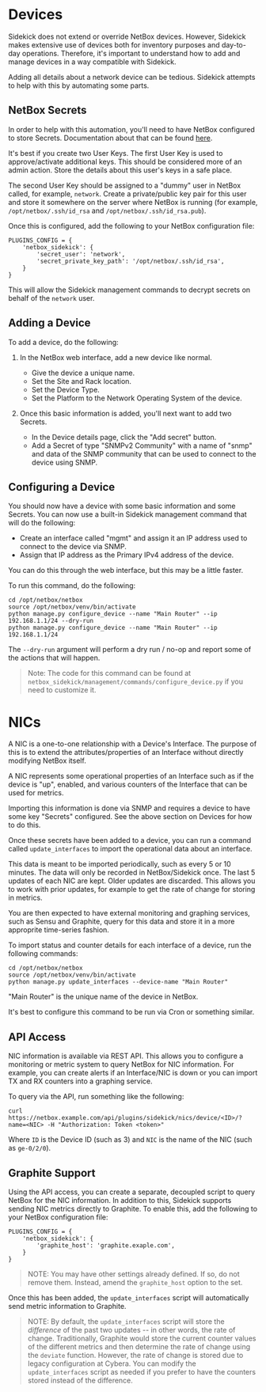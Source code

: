 # Devices

Sidekick does not extend or override NetBox devices. However, Sidekick makes
extensive use of devices both for inventory purposes and day-to-day
operations. Therefore, it's important to understand how to add and manage
devices in a way compatible with Sidekick.

Adding all details about a network device can be tedious. Sidekick attempts to
help with this by automating some parts.

## NetBox Secrets

In order to help with this automation, you'll need to have NetBox configured to
store Secrets. Documentation about that can be found
[here](https://netbox.readthedocs.io/en/stable/core-functionality/secrets/).

It's best if you create two User Keys. The first User Key is used to
approve/activate additional keys. This should be considered more of an admin
action. Store the details about this user's keys in a safe place.

The second User Key should be assigned to a "dummy" user in NetBox called,
for example, `network`. Create a private/public key pair for this user and
store it somewhere on the server where NetBox is running (for example,
`/opt/netbox/.ssh/id_rsa` and `/opt/netbox/.ssh/id_rsa.pub`).

Once this is configured, add the following to your NetBox configuration file:

```
PLUGINS_CONFIG = {
    'netbox_sidekick': {
        'secret_user': 'network',
        'secret_private_key_path': '/opt/netbox/.ssh/id_rsa',
    }
}
```

This will allow the Sidekick management commands to decrypt secrets on
behalf of the `network` user.

## Adding a Device

To add a device, do the following:

1. In the NetBox web interface, add a new device like normal.
   * Give the device a unique name.
   * Set the Site and Rack location.
   * Set the Device Type.
   * Set the Platform to the Network Operating System of the device.

2. Once this basic information is added, you'll next want to add two Secrets.
   * In the Device details page, click the "Add secret" button.
   * Add a Secret of type "SNMPv2 Community" with a name of "snmp" and data
     of the SNMP community that can be used to connect to the device using SNMP.

## Configuring a Device

You should now have a device with some basic information and some Secrets. You
can now use a built-in Sidekick management command that will do the following:

* Create an interface called "mgmt" and assign it an IP address used to connect
  to the device via SNMP.
* Assign that IP address as the Primary IPv4 address of the device.

You can do this through the web interface, but this may be a little faster.

To run this command, do the following:

```
cd /opt/netbox/netbox
source /opt/netbox/venv/bin/activate
python manage.py configure_device --name "Main Router" --ip 192.168.1.1/24 --dry-run
python manage.py configure_device --name "Main Router" --ip 192.168.1.1/24
```

The `--dry-run` argument will perform a dry run / no-op and report some of
the actions that will happen.

> Note: The code for this command can be found at
> `netbox_sidekick/management/commands/configure_device.py` if you need to
> customize it.

# NICs

A NIC is a one-to-one relationship with a Device's Interface. The purpose of
this is to extend the attributes/properties of an Interface without directly
modifying NetBox itself.

A NIC represents some operational properties of an Interface such as if the
device is "up", enabled, and various counters of the Interface that can be
used for metrics.

Importing this information is done via SNMP and requires a device to have
some key "Secrets" configured. See the above section on Devices for how to
do this.

Once these secrets have been added to a device, you can run a command called
`update_interfaces` to import the operational data about an interface.

This data is meant to be imported periodically, such as every 5 or 10 minutes.
The data will only be recorded in NetBox/Sidekick once. The last 5 updates
of each NIC are kept. Older updates are discarded. This allows you to work with
prior updates, for example to get the rate of change for storing in metrics.

You are then expected to have external monitoring and graphing services, such
as Sensu and Graphite, query for this data and store it in a more approprite
time-series fashion.

To import status and counter details for each interface of a device, run the
following commands:

```
cd /opt/netbox/netbox
source /opt/netbox/venv/bin/activate
python manage.py update_interfaces --device-name "Main Router"
```

"Main Router" is the unique name of the device in NetBox.

It's best to configure this command to be run via Cron or something similar.

## API Access

NIC information is available via REST API. This allows you to configure a
monitoring or metric system to query NetBox for NIC information. For example,
you can create alerts if an Interface/NIC is down or you can import
TX and RX counters into a graphing service.

To query via the API, run something like the following:

```
curl https://netbox.example.com/api/plugins/sidekick/nics/device/<ID>/?name=<NIC> -H "Authorization: Token <token>"
```

Where `ID` is the Device ID (such as 3) and `NIC` is the name of the
NIC (such as `ge-0/2/0`).

## Graphite Support

Using the API access, you can create a separate, decoupled script to query
NetBox for the NIC information. In addition to this, Sidekick supports sending
NIC metrics directly to Graphite. To enable this, add the following to your
NetBox configuration file:

```
PLUGINS_CONFIG = {
    'netbox_sidekick': {
        'graphite_host': 'graphite.exaple.com',
    }
}
```

> NOTE: You may have other settings already defined. If so, do not remove them.
> Instead, amend the `graphite_host` option to the set.

Once this has been added, the `update_interfaces` script will automatically send
metric information to Graphite.

> NOTE: By default, the `update_interfaces` script will store the _difference_
of the past two updates -- in other words, the rate of change. Traditionally,
Graphite would store the current counter values of the different metrics and then
determine the rate of change using the `deviate` function. However, the rate of
change is stored due to legacy configuration at Cybera. You can modify the
`update_interfaces` script as needed if you prefer to have the counters stored
instead of the difference.
